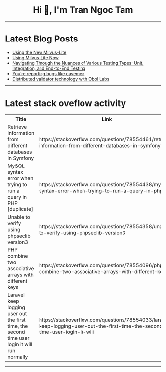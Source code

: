 <h1 align="center">Hi 👋, I'm Tran Ngoc Tam</h1>

---

# Latest Blog Posts 
<!-- BLOG-POST-LIST:START -->
- [Using the New Milvus-Lite](https://dev.to/tspannhw/using-the-new-milvus-lite-4dea)
- [Using Milvus-Lite Now](https://dev.to/tspannhw/using-milvus-lite-now-4n59)
- [Navigating Through the Nuances of Various Testing Types: Unit, Integration, and End-to-End Testing](https://dev.to/abhayit2000/navigating-through-the-nuances-of-various-testing-types-unit-integration-and-end-to-end-testing-2lkk)
- [You’re reporting bugs like cavemen](https://dev.to/qvstio/youre-reporting-bugs-like-cavemen-5bko)
- [Distributed validator technology with Obol Labs](https://dev.to/st1p3kolovrat/distributed-validator-technology-with-obol-labs-4d38)
<!-- BLOG-POST-LIST:END -->

---

# Latest stack oveflow activity
<table>
  <tr><th>Title</th><th>Link</th></tr>
  <!-- STACKOVERFLOW:START --><tr><td>Retrieve information from different databases in Symfony</td><td>https://stackoverflow.com/questions/78554461/retrieve-information-from-different-databases-in-symfony</td></tr><tr><td>MySQL syntax error when trying to run a query in PHP [duplicate]</td><td>https://stackoverflow.com/questions/78554438/mysql-syntax-error-when-trying-to-run-a-query-in-php</td></tr><tr><td>Unable to verify using phpseclib version3</td><td>https://stackoverflow.com/questions/78554358/unable-to-verify-using-phpseclib-version3</td></tr><tr><td>PHP combine two associative arrays with different keys</td><td>https://stackoverflow.com/questions/78554096/php-combine-two-associative-arrays-with-different-keys</td></tr><tr><td>Laravel keep logging user out the first time, the second time user login it will run normally</td><td>https://stackoverflow.com/questions/78554033/laravel-keep-logging-user-out-the-first-time-the-second-time-user-login-it-will</td></tr><!-- STACKOVERFLOW:END -->
</table>

---


